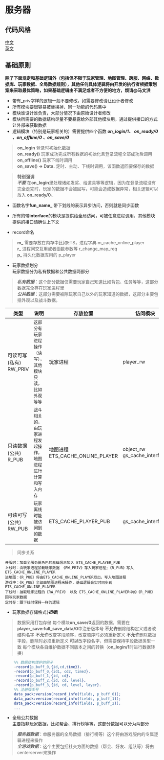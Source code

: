 ﻿
# **服务器**

## 代码风格

[中文](https://github.com/feng19/erlang_guidelines)  
[英文](https://github.com/inaka/erlang_guidelines)

## 基础原则

**除了下面规定和基础逻辑外（包括但不限于玩家管理、地图管理、跨服、网络、数据库、玩家数据、全局数据规则），其他任何具体逻辑将由开发的执行者根据策划案来采取最优策略，如果基础逻辑由不满足或者不方便的地方，烦请@马文洪**

-   带有_priv字样的逻辑一般不要修改，如需要修改请让设计者修改
-   所有模块要很容易被替换掉、同一功能的代码集中
-   模块谁设计谁负责，大部分情况下由原始设计者修改
-   模块所需要的数据结构尽量不要暴露给外部其他模块用，通过提供接口的方式让外部来获取数据
-   逻辑模块（特别是玩家相关的）需要提供四个函数 ***on_login/1、 on_ready/0 、on_offline/0 、on_save/0***
> **on_login** 登录时初始化数据  
> **on_ready()** 玩家成功完成所有数据的初始化且登录流程全部成功后调用  
> **on_offline()** 玩家下线时调用  
> **on_save() -> Data.** 定时、主动、下线时调用，该函数返回要保存的数据

> **特别强调**  
> ***不要*** 在**on_login**里处理诸如发奖、给道具等等逻辑，因为在登录流程没有完全走完时，玩家的数据不会被回写，可能会造成数据异常，相关逻辑可以放入 **on_ready/0**。

-   函数名字**fun_name_** 带下划线的表示异步访问，否则就是同步函数
    
-   所有的带**interface**的模块是提供给全局访问，可被任意进程调用，其他模块提供的接口请确认上下文
    
-   record命名
    

> **m_** 需要存放在内存中比如ETS，进程字典 m_cache_online_player  
> **r_** 进程间交互用或者函数参数等 r_change_map_req  
> **p_** 持久化数据库用的 p_player

-   玩家数据划分  
    玩家数据分为私有数据和公共数据两部分

> _**私有数据**_：这个部分数据仅需要玩家自己知道比如背包、任务等等，这部分数据完全存在玩家进程里  
> _**公共数据**_：这部分需要被除玩家自己以外的玩家知道的数据，这部分主要包括外观以及战斗数据。
> 
|   类型          |说明                          |存放位置                         |访问模块                         |
|----------------|-------------------------------|-----------------------------|-----------------------------|
|可读可写(私有) RW_PRIV|`这部分有玩家进程操作（读写），其他模块只读，比如外观等等`            |玩家进程            |player_rw |
|只读数据(公共) R_PUB          |`战斗相关的，由玩家进程发起操作，地图进程进行计算和写入内存`            |地图进程 ETS_CACHE_ONLINE_PLAYER            | object_rw gs_cache_interface |
|可读可写(公共) RW_PUB          |`玩家离线时能被访问到的数据`|ETS_CACHE_PLAYER_PUB|gs_cache_interface|


> 同步关系

```
开服时：加载全服务器角色的基础信息加入 ETS_CACHE_PLAYER_PUB
上线时：由玩家进程加载玩家数据 《RW_PRIV》存入玩家进程;《R_PUB》写入ETS_CACHE_ONLINE_PLAYER 
进地图：《R_PUB》将由ETS_CACHE_ONLINE_PLAYER取出，写入地图进程
游戏中：《R_PUB》全部由地图进程来操作，基础逻辑会实时同步到ETS_CACHE_ONLINE_PLAYER
下线时：抽取玩家进程的《RW_PRIV》 以及 ETS_CACHE_ONLINE_PLAYER中的《R_PUB》 回写玩家数据
定时存：跟下线时保持一样的逻辑

```

- 玩家数据存储格式(***初版***)
> 数据采用打包存储
> 每个模块**on_save/0**返回的数据，需要在**player_save:full_save_data/0**中注册版本号
> **不允许**删除结构定义或者改结构名字
> **不允许**改变字段顺序，改变顺序时必须重新定义
> **不允许**删除数据字段，删除时必须重新定义
> **可以**改字段名字，但需要保持字段数据类型一致
> 每个模块各自维护数据不同版本之间的转换（**on_login/1**时进行数据转换）
```erlang
	%% 数据结构维护的例子
	-record(p_buff_0,{id,cd,time}).
	-record(p_buff_0,{id1, cd2, time3}.
	-record(p_buff_1,{id, cd}.
	-record(p_buff_2,{id, cd, level}.
	-record(p_buff_3,{id, cd, level, layer}.
	%% 注册版本号
	data_pack:version(record_info(fields, p_buff_0));
	data_pack:version(record_info(fields, p_buff_1));
	data_pack:version(record_info(fields, p_buff_2));
	...
```
> 


-   全局公共数据  
    主要指非玩家数据，比如帮会、排行榜等等，这部分数据可以分为两部分

> _**服务器数据**_：单服务器的全局数据（排行榜等）这个将由游戏服内的专属逻辑进程来操作  
> _**全游戏数据**_：这个主要包括社交方面的数据（帮会、好友、组队等）将由centerserver来操作


